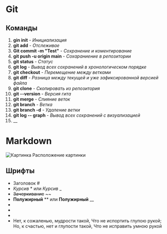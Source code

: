 # **Git**
## Команды
1.  __gin init__ - *Инициализация*
2.  __git add__ - *Отслеживае*
3.  __Git commit -m "Test"__ - *Сохранение и коментирование*
4.  __git push -u origin main__ - *Сохараниение в репозитории*
5.  __git status__ - *Статус*
6.  __git log__ - *Вывод всех сохранений в хронологическом порядке*
7.  __git checkout__ - *Перемещение между ветками*
8.  __git diff__ - *Разница между текущей и уже зафиксированной версией файла*
9.  __git clone__ - *Скопировать из репозитория*
10. __git --version__ - *Версия гита*
11. __git merge__ - *Слияние веток*
12. __git branch__ - *Ветка*
13. __git branch -d__ - *Удаление ветки*
14. __git log -- graph__ - *Вывод всех сохранений с визуализацией*
15.  __



# Markdown
![Картинка](../images/Introduction.png) Расположение картинки
## Шрифты
* Заголовок #
* *Курсив* * или _Курсив_ _
* ~~Зачеркивание~~ ~~
* **Полужирный** ** или __Полужирный__ __
*
*
*
* Нет, к сожаленью, мудрости такой, Что не испортить глупою рукой; Но, к счастью, нет и глупости такой, Что не исправить умною рукой